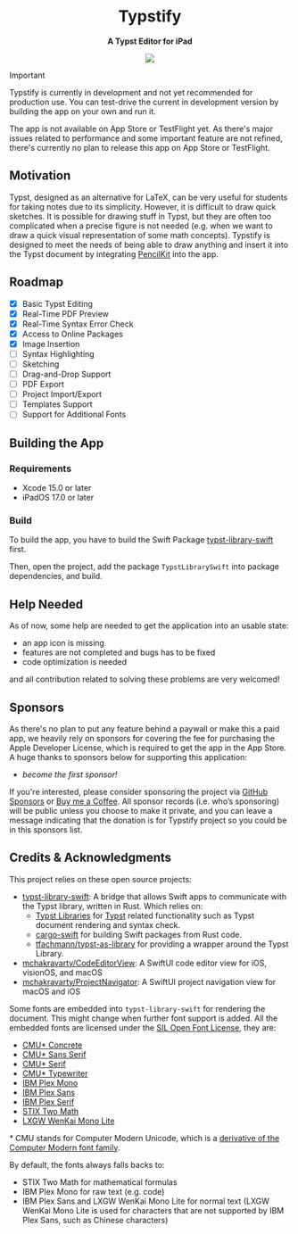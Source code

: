 <h1 align="center">Typstify</h1>

<p align="center"> 
  <b>A Typst Editor for iPad</b>
</p>

<p align="center">
  <a href="LICENSE">
    <img src="https://img.shields.io/badge/License-AGPL--3.0--or--later-important?style=for-the-badge" />
  </a>
</p>

> [!IMPORTANT]
> Typstify is currently in development and not yet recommended for production use. You can test-drive the current in development version by building the app on your own and run it.
>
> The app is not available on App Store or TestFlight yet. As there's major issues related to performance and some important feature are not refined, there's currently no plan to release this app on App Store or TestFlight.

## Motivation

Typst, designed as an alternative for LaTeX, can be very useful for students for taking notes due to its simplicity. However, it is difficult to draw quick sketches. It is possible for drawing stuff in Typst, but they are often too complicated when a precise figure is not needed (e.g. when we want to draw a quick visual representation of some math concepts). Typstify is designed to meet the needs of being able to draw anything and insert it into the Typst document by integrating [PencilKit](https://developer.apple.com/documentation/pencilkit) into the app.

## Roadmap

- [x] Basic Typst Editing
- [x] Real-Time PDF Preview
- [x] Real-Time Syntax Error Check
- [x] Access to Online Packages
- [x] Image Insertion
- [ ] Syntax Highlighting
- [ ] Sketching
- [ ] Drag-and-Drop Support
- [ ] PDF Export
- [ ] Project Import/Export
- [ ] Templates Support
- [ ] Support for Additional Fonts

## Building the App

### Requirements

- Xcode 15.0 or later
- iPadOS 17.0 or later

### Build

To build the app, you have to build the Swift Package [typst-library-swift](https://github.com/iXORTech/typst-library-swift) first.

Then, open the project, add the package `TypstLibrarySwift` into package dependencies, and build.

## Help Needed

As of now, some help are needed to get the application into an usable state:

- an app icon is missing
- features are not completed and bugs has to be fixed
- code optimization is needed

and all contribution related to solving these problems are very welcomed!

## Sponsors

As there's no plan to put any feature behind a paywall or make this a paid app, we heavily rely on sponsors for covering the fee for purchasing the Apple Developer License, which is required to get the app in the App Store. A huge thanks to sponsors below for supporting this application:

- *become the first sponsor!*

If you're interested, please consider sponsoring the project via [GitHub Sponsors](https://github.com/sponsors/Cubik65536) or [Buy me a Coffee](https://buymeacoffee.com/cubik65536). All sponsor records (i.e. who’s sponsoring) will be public unless you choose to make it private, and you can leave a message indicating that the donation is for Typstify project so you could be in this sponsors list.

## Credits & Acknowledgments

This project relies on these open source projects:

- [typst-library-swift](https://github.com/iXORTech/typst-library-swift): A bridge that allows Swift apps to communicate with the Typst library, written in Rust. Which relies on:
  - [Typst Libraries](https://crates.io/crates/typst) for [Typst](https://typst.app) related functionality such as Typst document rendering and syntax check.
  - [cargo-swift](https://github.com/antoniusnaumann/cargo-swift) for building Swift packages from Rust code.
  - [tfachmann/typst-as-library](https://github.com/tfachmann/typst-as-library) for providing a wrapper around the Typst Library.
- [mchakravarty/CodeEditorView](https://github.com/mchakravarty/CodeEditorView): A SwiftUI code editor view for iOS, visionOS, and macOS
- [mchakravarty/ProjectNavigator](https://github.com/mchakravarty/ProjectNavigator): A SwiftUI project navigation view for macOS and iOS

Some fonts are embedded into `typst-library-swift` for rendering the document. This might change when further font support is added. All the embedded fonts are licensed under the [SIL Open Font License](https://openfontlicense.org/), they are:

- [CMU* Concrete](https://fontlibrary.org/en/font/cmu-concrete)
- [CMU* Sans Serif](https://fontlibrary.org/en/font/cmu-sans-serif)
- [CMU* Serif](https://fontlibrary.org/en/font/cmu-serif)
- [CMU* Typewriter](https://fontlibrary.org/en/font/cmu-typewriter)
- [IBM Plex Mono](https://www.ibm.com/plex/)
- [IBM Plex Sans](https://www.ibm.com/plex/)
- [IBM Plex Serif](https://www.ibm.com/plex/)
- [STIX Two Math](https://stixfonts.org/)
- [LXGW WenKai Mono Lite](https://github.com/lxgw/LxgwWenKai-Lite)

\* CMU stands for Computer Modern Unicode, which is a [derivative of the Computer Modern font family](https://en.wikipedia.org/wiki/Computer_Modern).

By default, the fonts always falls backs to:

- STIX Two Math for mathematical formulas
- IBM Plex Mono for raw text (e.g. code)
- IBM Plex Sans and LXGW WenKai Mono Lite for normal text (LXGW WenKai Mono Lite is used for characters that are not supported by IBM Plex Sans, such as Chinese characters)
